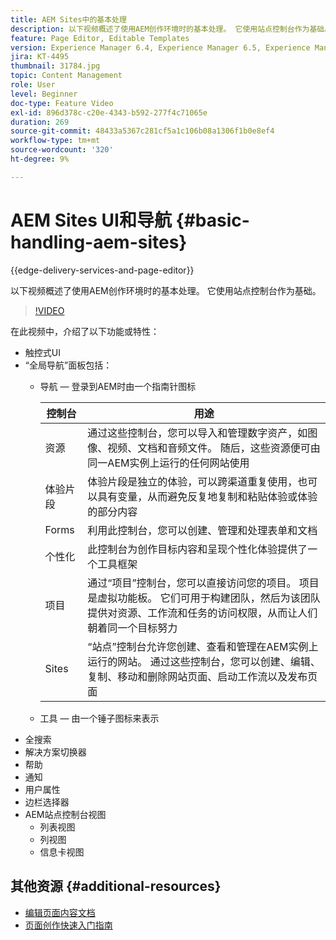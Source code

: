 ```yaml
---
title: AEM Sites中的基本处理
description: 以下视频概述了使用AEM创作环境时的基本处理。 它使用站点控制台作为基础。
feature: Page Editor, Editable Templates
version: Experience Manager 6.4, Experience Manager 6.5, Experience Manager as a Cloud Service
jira: KT-4495
thumbnail: 31784.jpg
topic: Content Management
role: User
level: Beginner
doc-type: Feature Video
exl-id: 896d378c-c20e-4343-b592-277f4c71065e
duration: 269
source-git-commit: 48433a5367c281cf5a1c106b08a1306f1b0e8ef4
workflow-type: tm+mt
source-wordcount: '320'
ht-degree: 9%

---
```


# AEM Sites UI和导航 {#basic-handling-aem-sites}

{{edge-delivery-services-and-page-editor}}

以下视频概述了使用AEM创作环境时的基本处理。 它使用站点控制台作为基础。

>[!VIDEO](https://video.tv.adobe.com/v/37000?quality=12&learn=on&captions=chi_hans)

在此视频中，介绍了以下功能或特性：

* 触控式UI
* “全局导航”面板包括：
   * 导航 — 登录到AEM时由一个指南针图标

     | 控制台 | 用途 |
     |---|---|
     | 资源 | 通过这些控制台，您可以导入和管理数字资产，如图像、视频、文档和音频文件。 随后，这些资源便可由同一AEM实例上运行的任何网站使用 | 社区 | 利用此控制台，可创建和管理社区站点以供参与和启用 | 商务 | 这允许您管理与您的Commerce网站相关的产品、产品目录和订单 |
     | 体验片段 | 体验片段是独立的体验，可以跨渠道重复使用，也可以具有变量，从而避免反复地复制和粘贴体验或体验的部分内容 |
     | Forms | 利用此控制台，您可以创建、管理和处理表单和文档 |
     | 个性化 | 此控制台为创作目标内容和呈现个性化体验提供了一个工具框架 |
     | 项目 | 通过“项目”控制台，您可以直接访问您的项目。 项目是虚拟功能板。 它们可用于构建团队，然后为该团队提供对资源、工作流和任务的访问权限，从而让人们朝着同一个目标努力 |
     | Sites | “站点”控制台允许您创建、查看和管理在AEM实例上运行的网站。 通过这些控制台，您可以创建、编辑、复制、移动和删除网站页面、启动工作流以及发布页面 |

   * 工具 — 由一个锤子图标来表示
* 全搜索
* 解决方案切换器
* 帮助
* 通知
* 用户属性
* 边栏选择器
* AEM站点控制台视图
   * 列表视图
   * 列视图
   * 信息卡视图






## 其他资源 {#additional-resources}

* [编辑页面内容文档](https://experienceleague.adobe.com/docs/experience-manager-cloud-service/sites/authoring/fundamentals/editing-content.html?lang=zh-Hans)
* [页面创作快速入门指南](https://experienceleague.adobe.com/docs/experience-manager-cloud-service/sites/authoring/getting-started/quick-start.html?lang=zh-Hans)
